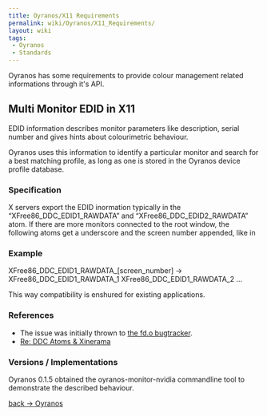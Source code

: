 ```yaml
---
title: Oyranos/X11 Requirements
permalink: wiki/Oyranos/X11_Requirements/
layout: wiki
tags:
 - Oyranos
 - Standards
---
```


Oyranos has some requirements to provide colour management related
informations through it's API.

Multi Monitor EDID in X11
-------------------------

EDID information describes monitor parameters like description, serial
number and gives hints about colourimetric behaviour.

Oyranos uses this information to identify a particular monitor and
search for a best matching profile, as long as one is stored in the
Oyranos device profile database.

### Specification

X servers export the EDID inormation typically in the
“XFree86\_DDC\_EDID1\_RAWDATA” and “XFree86\_DDC\_EDID2\_RAWDATA” atom.
If there are more monitors connected to the root window, the following
atoms get a underscore and the screen number appended, like in

### Example

XFree86\_DDC\_EDID1\_RAWDATA\_\[screen\_number\] -&gt;
XFree86\_DDC\_EDID1\_RAWDATA\_1 XFree86\_DDC\_EDID1\_RAWDATA\_2 ...

This way compatibility is enshured for existing applications.

### References

-   The issue was initially thrown to [the fd.o
    bugtracker](https://bugs.freedesktop.org/show_bug.cgi?id=3910).
-   [Re: DDC Atoms &
    Xinerama](http://www.mail-archive.com/devel@xfree86.org/msg01297.html)

### Versions / Implementations

Oyranos 0.1.5 obtained the oyranos-monitor-nvidia commandline tool to
demonstrate the described behaviour.

[back -&gt; Oyranos](/wiki/Oyranos "wikilink")
